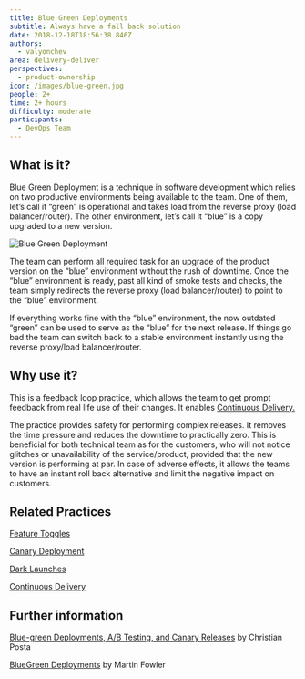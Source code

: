 ```yaml
---
title: Blue Green Deployments
subtitle: Always have a fall back solution
date: 2018-12-18T18:56:38.846Z
authors:
  - valyonchev
area: delivery-deliver
perspectives:
  - product-ownership
icon: /images/blue-green.jpg
people: 2+
time: 2+ hours
difficulty: moderate
participants:
  - DevOps Team
---
```

## What is it?

Blue Green Deployment is a technique in software development which relies on two productive environments being available to the team. One of them, let’s call it “green” is operational and takes load from the reverse proxy (load balancer/router). The other environment, let’s call it “blue” is a copy upgraded to a new version. 

![Blue Green Deployment](/images/blue-green.jpg "Blue Green Deployment")

The team can perform all required task for an upgrade of the product version on the “blue” environment without the rush of downtime. Once the “blue” environment is ready, past all kind of smoke tests and checks, the team simply redirects the reverse proxy (load balancer/router) to point to the “blue” environment. 

If everything works fine with the “blue” environment, the now outdated “green” can be used to serve as the “blue” for the next release. If things go bad the team can switch back to a stable environment instantly using the reverse proxy/load balancer/router.

## Why use it?

This is a feedback loop practice, which allows the team to get prompt feedback from real life use of their changes. It enables [Continuous Delivery.](https://openpracticelibrary.com/practice/continuous-delivery/) 

The practice provides safety for performing complex releases. It removes the time pressure and reduces the downtime to practically zero. This is beneficial for both technical team as for the customers, who will not notice glitches or unavailability of the service/product, provided that the new version is performing at par. In case of adverse effects, it allows the teams to have an instant roll back alternative and limit the negative impact on customers.

## Related Practices

[Feature Toggles](https://openpracticelibrary.com/practice/feature-toggles/)

[Canary Deployment ](https://openpracticelibrary.com/practice/canary-release/)

[Dark Launches](https://openpracticelibrary.com/practice/dark-launches/)

[Continuous Delivery](https://openpracticelibrary.com/practice/continuous-delivery/)

## Further information

[Blue-green Deployments, A/B Testing, and Canary Releases](http://blog.christianposta.com/deploy/blue-green-deployments-a-b-testing-and-canary-releases/) by Christian Posta

[BlueGreen Deployments](https://martinfowler.com/bliki/BlueGreenDeployment.html) by Martin Fowler

